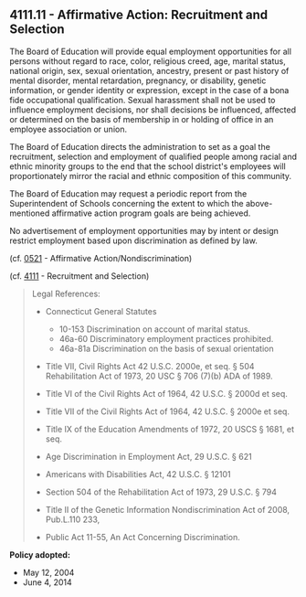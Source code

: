 ## 4111.11 - Affirmative Action: Recruitment and Selection

The Board of Education will provide equal employment opportunities for all persons without regard to race, color, religious creed, age, marital status, national origin, sex, sexual orientation, ancestry, present or past history of mental disorder, mental retardation, pregnancy, or disability, genetic information, or gender identity or expression, except in the case of a bona fide occupational qualification. Sexual harassment shall not be used to influence employment decisions, nor shall decisions be influenced, affected or determined on the basis of membership in or holding of office in an employee association or union.

The Board of Education directs the administration to set as a goal the recruitment, selection and employment of qualified people among racial and ethnic minority groups to the end that the school district's employees will proportionately mirror the racial and ethnic composition of this community.

The Board of Education may request a periodic report from the Superintendent of Schools concerning the extent to which the above-mentioned affirmative action program goals are being achieved.

No advertisement of employment opportunities may by intent or design restrict employment based upon discrimination as defined by law.

\(cf. [0521](/policies/0000/0521.md) - Affirmative Action\/Nondiscrimination\)

\(cf. [4111](/policies/4000/4111.md) - Recruitment and Selection\)

> Legal References:
> 
> * Connecticut General Statutes
>   * 10-153 Discrimination on account of marital status.
>   * 46a-60 Discriminatory employment practices prohibited.
>   * 46a-81a Discrimination on the basis of sexual orientation
> 
> * Title VII, Civil Rights Act 42 U.S.C. 2000e, et seq. § 504 Rehabilitation Act of 1973, 20 USC § 706 \(7\)\(b\) ADA of 1989.
> * Title VI of the Civil Rights Act of 1964, 42 U.S.C. § 2000d et seq.
> * Title VII of the Civil Rights Act of 1964, 42 U.S.C. § 2000e et seq.
> * Title IX of the Education Amendments of 1972, 20 USCS § 1681, et seq.
> * Age Discrimination in Employment Act, 29 U.S.C. § 621
> * Americans with Disabilities Act, 42 U.S.C. § 12101
> * Section 504 of the Rehabilitation Act of 1973, 29 U.S.C. § 794
> * Title II of the Genetic Information Nondiscrimination Act of 2008, Pub.L.110 233,
> * Public Act 11-55, An Act Concerning Discrimination.

**Policy adopted:**

* May 12, 2004
* June 4, 2014

